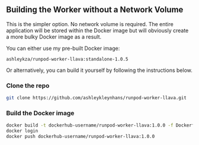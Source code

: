 ## Building the Worker without a Network Volume

This is the simpler option.  No network volume is required.
The entire application will be stored within the Docker image
but will obviously create a more bulky Docker image as a result.

You can either use my pre-built Docker image:
```
ashleykza/runpod-worker-llava:standalone-1.0.5
```

Or alternatively, you can build it yourself by following the
instructions below.

### Clone the repo

```bash
git clone https://github.com/ashleykleynhans/runpod-worker-llava.git
```

### Build the Docker image

```bash
docker build -t dockerhub-username/runpod-worker-llava:1.0.0 -f Dockerfile.Standalone .
docker login
docker push dockerhub-username/runpod-worker-llava:1.0.0
```
